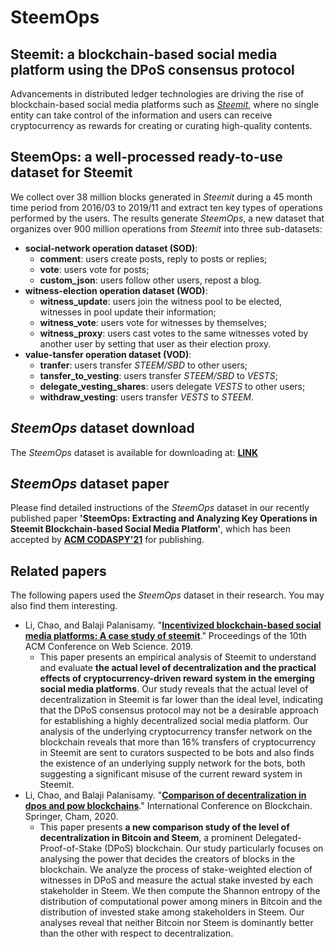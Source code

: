 # SteemOps
## Steemit: a blockchain-based social media platform using the DPoS consensus protocol
Advancements in distributed ledger technologies are driving the rise of blockchain-based social media platforms such as [*Steemit*](https://steemit.com/), where no single entity can take control of the information and users can receive cryptocurrency as rewards for creating or curating high-quality contents. 

## SteemOps: a well-processed ready-to-use dataset for Steemit
We collect over 38 million blocks generated in *Steemit* during a 45 month time period from 2016/03 to 2019/11 and extract ten key types of operations performed by the users.
The results generate *SteemOps*, a new dataset that organizes over 900 million operations from *Steemit* into three sub-datasets:
- **social-network operation dataset (SOD)**: 
  - **comment**: users create posts, reply to posts or replies;
  - **vote**: users vote for posts;
  - **custom_json**: users follow other users, repost a blog.
- **witness-election operation dataset (WOD)**:
  - **witness_update**: users join the witness pool to be elected, witnesses in pool update their information;
  - **witness_vote**: users vote for witnesses by themselves;
  - **witness_proxy**: users cast votes to the same witnesses voted by another user by setting that user as their election proxy.
- **value-tansfer operation dataset (VOD)**:
  - **tranfer**: users transfer *STEEM/SBD* to other users;
  - **tansfer_to_vesting**: users transfer *STEEM/SBD* to *VESTS*;
  - **delegate_vesting_shares**: users delegate *VESTS* to other users;
  - **withdraw_vesting**: users transfer *VESTS* to *STEEM*.

## *SteemOps* dataset download
The *SteemOps* dataset is available for downloading at: [**LINK**](TBA)

## *SteemOps* dataset paper
Please find detailed instructions of the *SteemOps* dataset in our recently published paper **'SteemOps: Extracting and Analyzing Key Operations in Steemit Blockchain-based Social Media Platform'**, which has been accepted by [**ACM CODASPY'21**](http://www.codaspy.org/2021/index.html) for publishing.

## Related papers
The following papers used the *SteemOps* dataset in their research. You may also find them interesting.
- Li, Chao, and Balaji Palanisamy. "[**Incentivized blockchain-based social media platforms: A case study of steemit**](https://www.researchgate.net/profile/Chao_Li146/publication/334159420_Incentivized_Blockchain-based_Social_Media_Platforms_A_Case_Study_of_Steemit/links/5d25f3ba458515c11c234419/Incentivized-Blockchain-based-Social-Media-Platforms-A-Case-Study-of-Steemit.pdf)." Proceedings of the 10th ACM Conference on Web Science. 2019.
  - This paper presents an empirical analysis of Steemit to understand and evaluate **the actual level of decentralization and the practical effects of cryptocurrency-driven reward system in the emerging social media platforms**. Our study reveals that the actual level of decentralization in Steemit is far lower than the ideal level, indicating that the DPoS consensus protocol may not be a desirable approach for establishing a highly decentralized social media platform. Our analysis of the underlying cryptocurrency transfer network on the blockchain reveals that more than 16% transfers of cryptocurrency in Steemit are sent to curators suspected to be bots and also finds the existence of an underlying supply network for the bots, both suggesting a significant misuse of the current reward system in Steemit.
- Li, Chao, and Balaji Palanisamy. "[**Comparison of decentralization in dpos and pow blockchains**](https://www.researchgate.net/publication/344372774_Comparison_of_Decentralization_in_DPoS_and_PoW_Blockchains)." International Conference on Blockchain. Springer, Cham, 2020.
  - This paper presents **a new comparison study of the level of decentralization in Bitcoin and Steem**, a prominent Delegated-Proof-of-Stake (DPoS) blockchain. Our study particularly focuses on analysing the power that decides the creators of blocks in the blockchain. We analyze the process of stake-weighted election of witnesses in DPoS and measure the actual stake invested by each stakeholder in Steem. We then compute the Shannon entropy of the distribution of computational power among miners in Bitcoin and the distribution of invested stake among stakeholders in Steem. Our analyses reveal that neither Bitcoin nor Steem is dominantly better than the other with respect to decentralization. 
